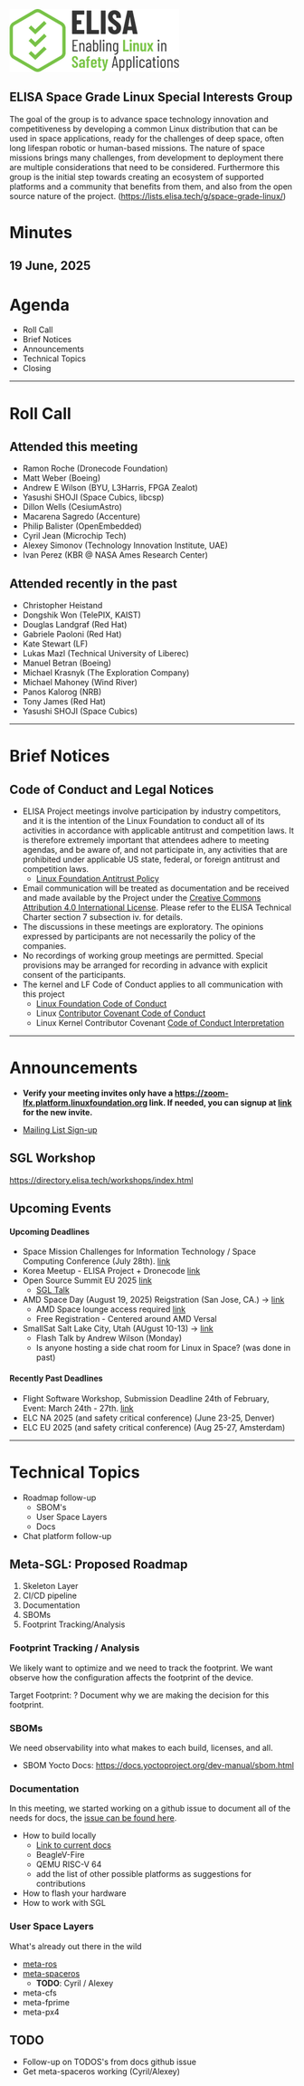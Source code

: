 ![logo](logo_elisa_small.png )

## ELISA Space Grade Linux Special Interests Group

The goal of the group is to advance space technology innovation and competitiveness by developing a common Linux distribution that can be used in space applications, ready for the challenges of deep space, often long lifespan robotic or human-based missions. The nature of space missions brings many challenges, from development to deployment there are multiple considerations that need to be considered. Furthermore this group is the initial step towards creating an ecosystem of supported platforms and a community that benefits from them, and also from the open source nature of the project. (https://lists.elisa.tech/g/space-grade-linux/)

# Minutes

## 19 June, 2025

# Agenda

- Roll Call
- Brief Notices
- Announcements
- Technical Topics
- Closing

---

# Roll Call

## Attended this meeting

- Ramon Roche (Dronecode Foundation)
- Matt Weber (Boeing)
- Andrew E Wilson (BYU, L3Harris, FPGA Zealot)
- Yasushi SHOJI (Space Cubics, libcsp)
- Dillon Wells (CesiumAstro)
- Macarena Sagredo (Accenture)
- Philip Balister (OpenEmbedded)
- Cyril Jean (Microchip Tech)
- Alexey Simonov (Technology Innovation Institute, UAE)
- Ivan Perez (KBR @ NASA Ames Research Center)

## Attended recently in the past

- Christopher Heistand
- Dongshik Won (TelePIX, KAIST)
- Douglas Landgraf (Red Hat)
- Gabriele Paoloni (Red Hat)
- Kate Stewart (LF)
- Lukas Mazl (Technical University of Liberec)
- Manuel Betran (Boeing)
- Michael Krasnyk (The Exploration Company)
- Michael Mahoney (Wind River)
- Panos Kalorog (NRB)
- Tony James (Red Hat)
- Yasushi SHOJI (Space Cubics)

---

# Brief Notices

## Code of Conduct and Legal Notices

- ELISA Project meetings involve participation by industry competitors, and it is the intention of the Linux Foundation to conduct all of its activities in accordance with applicable antitrust and competition laws. It is therefore extremely important that attendees adhere to meeting agendas, and be aware of, and not participate in, any activities that are prohibited under applicable US state, federal, or foreign antitrust and competition laws.
  - [Linux Foundation Antitrust Policy](http://www.linuxfoundation.org/antitrust-policy)
- Email communication will be treated as documentation and be received and made available by the Project under the [Creative Commons Attribution 4.0 International License](http://creativecommons.org/licenses/by/4.0). Please refer to the ELISA Technical Charter section 7 subsection iv. for details.
- The discussions in these meetings are exploratory. The opinions expressed by participants are not necessarily the policy of the companies.
- No recordings of working group meetings are permitted. Special provisions may be arranged for recording in advance with explicit consent of the participants.
- The kernel and LF Code of Conduct applies to all communication with this project
  - [Linux Foundation Code of Conduct](https://www.linuxfoundation.org/code-of-conduct/)
  - Linux [Contributor Covenant Code of Conduct](https://git.kernel.org/pub/scm/linux/kernel/git/torvalds/linux.git/tree/Documentation/process/code-of-conduct.rst)
  - Linux Kernel Contributor Covenant [Code of Conduct Interpretation](https://git.kernel.org/pub/scm/linux/kernel/git/torvalds/linux.git/tree/Documentation/process/code-of-conduct-interpretation.rst)

---

# Announcements

- **Verify your meeting invites only have a https://zoom-lfx.platform.linuxfoundation.org link.  If needed, you can signup at [link](https://zoom-lfx.platform.linuxfoundation.org/meetings/elisa-project?view=week) for the new invite.**

- [Mailing List Sign-up](https://lists.elisa.tech/g/space-grade-linux)

## SGL Workshop

https://directory.elisa.tech/workshops/index.html

## Upcoming Events

#### Upcoming Deadlines
- Space Mission Challenges for Information Technology / Space Computing Conference (July 28th). [link](https://2025.smcit-scc.space/)
- Korea Meetup - ELISA Project + Dronecode [link](https://elisa.tech/event/elisa-project-dronecode-foundation-meetup/)
- Open Source Summit EU 2025 [link](https://events.linuxfoundation.org/open-source-summit-europe/)
  - [SGL Talk](https://osseu2025.sched.com/event/25VnF/space-grade-linux-building-a-safer-open-source-future-for-space-systems-ramon-roche-linux-foundation)
- AMD Space Day (August 19, 2025) Reigstration (San Jose, CA.) -> [link](https://www.feedback.amd.com/se/5A1E27D22E92B566)
  - AMD Space lounge access required [link](https://account.amd.com/en/forms/registration/space.html)
  - Free Registration - Centered around AMD Versal
- SmallSat Salt Lake City, Utah (AUgust 10-13) -> [link](https://smallsat.org/)
    - Flash Talk by Andrew Wilson (Monday)
    - Is anyone hosting a side chat room for Linux in Space? (was done in past)

#### Recently Past Deadlines
- Flight Software Workshop, Submission Deadline 24th of February, Event: March 24th - 27th. [link](https://flightsoftware.org/)
- ELC NA 2025 (and safety critical conference) (June 23-25, Denver)
- ELC EU 2025 (and safety critical conference) (Aug 25-27, Amsterdam)

---

# Technical Topics

* Roadmap follow-up
  * SBOM's
  * User Space Layers
  * Docs
* Chat platform follow-up


## Meta-SGL: Proposed Roadmap

1. Skeleton Layer
2. CI/CD pipeline
3. Documentation
4. SBOMs
5. Footprint Tracking/Analysis

### Footprint Tracking / Analysis
We likely want to optimize and we need to track the footprint. We want observe how the configuration affects the footprint of the device.

Target Footprint: ?
Document why we are making the decision for this footprint.

### SBOMs
We need observability into what makes to each build, licenses, and all.

- SBOM Yocto Docs: https://docs.yoctoproject.org/dev-manual/sbom.html

### Documentation
In this meeting, we started working on a github issue to document all of the needs for docs, the [issue can be found here](https://github.com/elisa-tech/meta-sgl/issues/6).

- How to build locally
    - [Link to current docs](https://github.com/elisa-tech/meta-sgl/tree/main/kas)
    - BeagleV-Fire
    - QEMU RISC-V 64
    - add the list of other possible platforms as suggestions for contributions
- How to flash your hardware
- How to work with SGL

### User Space Layers
What's already out there in the wild
* [meta-ros](https://github.com/ros/meta-ros)
* [meta-spaceros](https://github.com/jphickey/yocto-meta-cfecfs)
  * **TODO**: Cyril / Alexey
* meta-cfs
* meta-fprime
* meta-px4


## TODO

* Follow-up on TODOS's from docs github issue
* Get meta-spaceros working (Cyril/Alexey)

